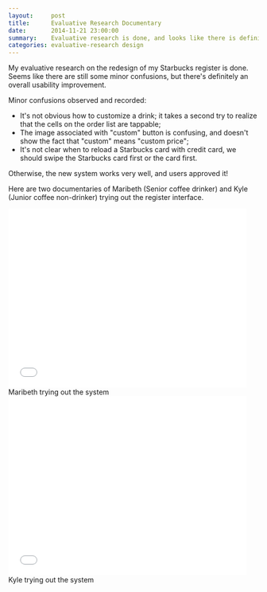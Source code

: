 ```yaml
---
layout:     post
title:      Evaluative Research Documentary
date:       2014-11-21 23:00:00
summary:    Evaluative research is done, and looks like there is definitely an improvement.
categories: evaluative-research design
---
```


My evaluative research on the redesign of my Starbucks register is done. Seems like there are still some minor confusions, but there's definitely an overall usability improvement.

Minor confusions observed and recorded:

- It's not obvious how to customize a drink; it takes a second try to realize that the cells on the order list are tappable;
- The image associated with "custom" button is confusing, and doesn't show the fact that "custom" means "custom price";
- It's not clear when to reload a Starbucks card with credit card, we should swipe the Starbucks card first or the card first.

Otherwise, the new system works very well, and users approved it!

Here are two documentaries of Maribeth (Senior coffee drinker) and Kyle (Junior coffee non-drinker) trying out the register interface.

<iframe width="480" height="360" src="//www.youtube.com/embed/H534LINxxHM?rel=0" frameborder="0" allowfullscreen></iframe>
<span class="small mid-gray">Maribeth trying out the system</span>

<iframe width="480" height="360" src="//www.youtube.com/embed/t6lnmKSLQWU?rel=0" frameborder="0" allowfullscreen></iframe>
<span class="small mid-gray">Kyle trying out the system</span>
